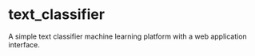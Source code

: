 # text_classifier
A simple text classifier machine learning platform with a web application interface.
